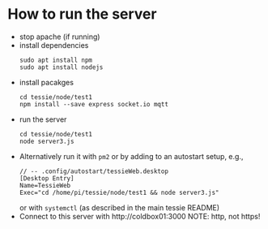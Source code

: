 # How to run the server

- stop apache (if running)
- install dependencies
  ```
  sudo apt install npm
  sudo apt install nodejs
  ```
- install pacakges
  ```
  cd tessie/node/test1
  npm install --save express socket.io mqtt
  ```
- run the server
  ```
  cd tessie/node/test1
  node server3.js
  ```
- Alternatively run it with `pm2` or by adding to an autostart setup, e.g., 
  ```
  // -- .config/autostart/tessieWeb.desktop
  [Desktop Entry]
  Name=TessieWeb
  Exec="cd /home/pi/tessie/node/test1 && node server3.js"
  ```
  or with `systemctl` (as described in the main tessie README)
- Connect to this server with  http://coldbox01:3000
  NOTE: http, not https!
  
